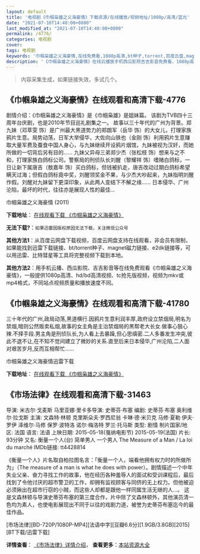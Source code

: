 ```yaml
---
layout: default
title: '电视剧《巾帼枭雄之义海豪情》下载资源/在线播放/视频地址/1080p/高清/蓝光'
date: "2021-07-10T14:40:00+0800"
last_modified_at: "2021-07-10T14:40:00+0800"
permalink: /4776/
categories: 电视剧
cover:
tags: 电视剧
keywords: '巾帼枭雄之义海豪情,在线免费看,1080p高清,bt种子,torrent,百度云盘,magnet,磁力链,迅雷下载资源'
description: '《巾帼枭雄之义海豪情》在线云播放手机西瓜影院吉吉影音免费看，1080p高清bd/hd未删减完整版和tc抢先枪版，mkv/mp4格式，附带bt/torrent种子、magnet/磁力链、百度云盘、网盘资源迅雷下载链接'
---
```


>内容采集生成，如果链接失效，多试几个。


## 《巾帼枭雄之义海豪情》在线观看和高清下载-4776

剧情介绍：《巾帼枭雄之义海豪情》是《巾帼枭雄》是姐妹篇。 该剧为TVB四十三周年台庆剧，也是2010年节目巡礼剧集之一。 故事以三十年代的广州为背景。郑九妹（邓萃雯 饰）是广州最大黑道势力的郑朗军（岳华 饰）的大女儿，打理家族鸦片生意。局势动荡，日军大举侵华，大佐向山铁也（金刚 饰）利用鸦片生意赚取大量军费及蚕食中国人身心，与九妹继续开设鸦片烟馆，九妹被视为汉奸，而她所做的一切背后另有目的…… 九妹父异母三弟郑少杰（张松枝 饰）想来与之不和，打理家族白鸽标公司。警察局的刑侦队长刘醒（黎耀祥 饰）嗜赌白鸽标，一日让新下属唐吉（敖嘉年 饰）买白鸽标，但钱被扒走，唐吉改动过期白鸽标希望瞒天过海；但假白鸽标竟中奖，刘醒领奖金不果，与少杰大吵起来，九妹指明刘醒作假。刘醒对九妹留下更深印象，从此两人变结下不解之缘…… 日本侵华、广州沦陷，最坏的时代，往往亦是展现人性的最佳...


巾帼枭雄之义海豪情 (2011)

**下载地址**： [在线观看下载 《巾帼枭雄之义海豪情》](https://www.btbtdy.me/btdy/dy1034.html) 


**无法下载?**：`如果迅雷因版权原因无法下载，关注微信公众号 `

**其他方法1**：从百度云网盘下载视频，百度云网盘支持在线观看，非会员有限制，如果能找到迅雷下载链接、bt/torrent种子、magnet磁力链接、e2dk链接等，可以用迅雷、比特彗星等工具将完整视频下载到本地。

**其他方法2**：用手机云播、西瓜影院、吉吉影音等在线免费观看《巾帼枭雄之义海豪情》，一般提供1080p高清、hd/bd高清视频、tc抢先版视频，视频为mkv或mp4格式，不同站点视频质量和播放速度不同。


## 《巾帼枭雄之义海豪情》在线观看和高清下载-41780

三十年代的广州,政局动荡,黑道横行.因鸦片生意利润丰厚,政府设立禁烟局,明名为禁烟,暗则公然贩卖私烟,故事的女主角是主治禁烟局的黑帮老大长女.做事心狠心辣.不择手段.男主角是刑侦队长,为人看上去暴躁,但心思缜密.二人多番发生冲突,彼此不退不让,在不知不觉间建立了微妙的关系.直至后来日本侵华,广州沦陷,二人面对艰苦岁月,反而互相帮忙&hellip;…


巾帼枭雄之义海豪情迅雷下载

**下载地址**： [在线观看下载 《巾帼枭雄之义海豪情》](https://www.993dy.com//vod-detail-id-10495.html) 


## 《市场法律》在线观看和高清下载-31463

导演: 米古尔·戈麦斯 马里亚娜·里卡多导演: 史蒂芬·布塞 编剧: 史蒂芬·布塞 奥利维尔·拉戈斯 主演: 文森特·林顿 克里斯朵夫·罗西尼翁 卡琳·德·米贝克 马修·夏勒 伊夫·罗伊 泽维尔·马修 保罗·波特洛 诺尔·梅洛特 罗兰·托马斯 类型: 剧情 制片国家/地区: 法国 语言: 法语 上映日期: 2015-05-18(戛纳电影节) 2015-05-19(法国) 片长: 93分钟 又名: 衡量一个人(台) 简单男人 一个男人 The Measure of a Man / La loi du marché IMDb链接: tt4428814

《衡量一个人》片名取自柏拉图名言：「衡量一个人，端看他拥有权力时的所做所为」（The measure of a man is what he does with power）。剧情描述一个中年失业父亲、奋力寻找工作的故事，他在经历各种羞辱人的面试和受训课程后，最后找到了令他讨厌的超市警卫的工作，却拥有监视顾客与同侪的无上权力。但他被迫必须揪出在超市行窃的小贼，而这些人却都是跟他一样同属生活无继的人…。 这是文森林顿与导演史蒂芬布塞的第三度合作，片中除了文森林顿外，其他演员清一色均为素人，也使电影展现出不同于以往的戏剧力道，被誉为史蒂芬布塞迄今的最佳作品。


[市场法律][BD-720P/1080P-MP4][法语中字][豆瓣6.6分][1.9GB/3.8GB][2015][BT下载/迅雷下载]

**详情查看**： [《市场法律》详情介绍](/movie/31463/)， **查看更多**：[本站资源大全](/movie/t/all/)

